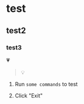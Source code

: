 # test

## test2

### test3

:heartpulse:

> :bulb:

1. Run `some commands` to test

2. Click "Exit"

